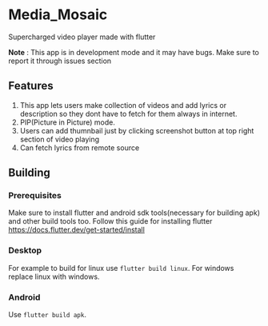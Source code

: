 # Media_Mosaic
Supercharged video player made with flutter

**Note** : This app is in development mode and it may have bugs. Make sure to report it through issues section

## Features
1. This app lets users make collection of videos and add lyrics or description so they dont have to fetch for them always in internet.
2. PIP(Picture in Picture) mode. 
3. Users can add thumnbail just by clicking screenshot button at top right section of video playing
4. Can fetch lyrics from remote source 

## Building

### Prerequisites
Make sure to install flutter and android sdk tools(necessary for building apk) and other build tools too. Follow this guide for installing flutter 
https://docs.flutter.dev/get-started/install

### Desktop
For example to build for linux use `flutter build linux`. For windows replace linux with windows.

### Android
Use `flutter build apk`.
